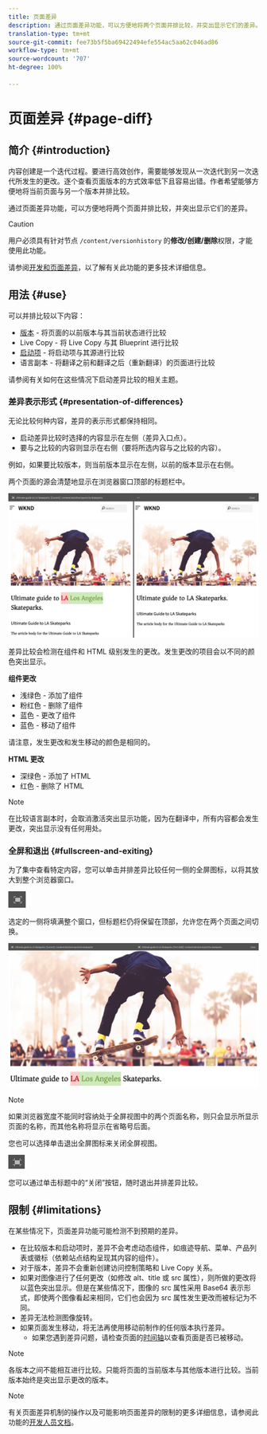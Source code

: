 ```yaml
---
title: 页面差异
description: 通过页面差异功能，可以方便地将两个页面并排比较，并突出显示它们的差异。
translation-type: tm+mt
source-git-commit: fee73b5f5ba69422494efe554ac5aa62c046ad86
workflow-type: tm+mt
source-wordcount: '707'
ht-degree: 100%

---
```



# 页面差异 {#page-diff}

## 简介 {#introduction}

内容创建是一个迭代过程。要进行高效创作，需要能够发现从一次迭代到另一次迭代所发生的更改。逐个查看页面版本的方式效率低下且容易出错。作者希望能够方便地将当前页面与另一个版本并排比较。

通过页面差异功能，可以方便地将两个页面并排比较，并突出显示它们的差异。

>[!CAUTION]
>
>用户必须具有针对节点 `/content/versionhistory` 的&#x200B;**修改/创建/删除**&#x200B;权限，才能使用此功能。
>
>请参阅[开发和页面差异](/help/implementing/developing/introduction/page-diff.md#operation-details)，以了解有关此功能的更多技术详细信息。

## 用法 {#use}

可以并排比较以下内容：

* [版本](/help/sites-cloud/authoring/features/page-versions.md#comparing-a-version-with-current-page) - 将页面的以前版本与其当前状态进行比较
* Live Copy - 将 Live Copy 与其 Blueprint 进行比较 <!-- [Live Copies](/help/sites-administering/msm-livecopy.md#comparing-a-live-copy-page-with-a-blueprint-page) - Live Copy with its Blueprint-->
* [启动项](/help/sites-cloud/authoring/launches/editing.md#comparing-a-launch-page-to-its-source-page) - 将启动项与其源进行比较
* 语言副本 - 将翻译之前和翻译之后（重新翻译）的页面进行比较 <!-- [Language Copies](/help/sites-administering/tc-manage.md#comparing-language-copies) - A page before and after (re-)translation-->

请参阅有关如何在这些情况下启动差异比较的相关主题。

### 差异表示形式 {#presentation-of-differences}

无论比较何种内容，差异的表示形式都保持相同。

* 启动差异比较时选择的内容显示在左侧（差异入口点）。
* 要与之比较的内容则显示在右侧（要将所选内容与之比较的内容）。

例如，如果要比较版本，则当前版本显示在左侧，以前的版本显示在右侧。

两个页面的源会清楚地显示在浏览器窗口顶部的标题栏中。

![版本并排视图](/help/sites-cloud/authoring/assets/versions-side-by-side.png)

差异比较会检测在组件和 HTML 级别发生的更改。发生更改的项目会以不同的颜色突出显示。

**组件更改**

* 浅绿色 - 添加了组件
* 粉红色 - 删除了组件
* 蓝色 - 更改了组件
* 蓝色 - 移动了组件

请注意，发生更改和发生移动的颜色是相同的。

**HTML 更改**

* 深绿色 - 添加了 HTML
* 红色 - 删除了 HTML

>[!NOTE]
>
>在比较语言副本时，会取消激活突出显示功能，因为在翻译中，所有内容都会发生更改，突出显示没有任何用处。

### 全屏和退出 {#fullscreen-and-exiting}

为了集中查看特定内容，您可以单击并排差异比较任何一侧的全屏图标，以将其放大到整个浏览器窗口。

![全屏按钮](/help/sites-cloud/authoring/assets/versions-full-screen.png)

选定的一侧将填满整个窗口，但标题栏仍将保留在顶部，允许您在两个页面之间切换。

![全屏模式](/help/sites-cloud/authoring/assets/versions-full-screen-mode.png)

>[!NOTE]
>
>如果浏览器宽度不能同时容纳处于全屏视图中的两个页面名称，则只会显示所显示页面的名称，而其他名称将显示在省略号后面。

您也可以选择单击退出全屏图标来关闭全屏视图。

![退出全屏模式](/help/sites-cloud/authoring/assets/versions-exit-full-screen.png)

您可以通过单击标题中的“关闭”按钮，随时退出并排差异比较。

## 限制 {#limitations}

在某些情况下，页面差异功能可能检测不到预期的差异。

* 在比较版本和启动项时，差异不会考虑动态组件，如痕迹导航、菜单、产品列表或徽标（依赖站点结构呈现其内容的组件）。
* 对于版本，差异不会重新创建访问控制策略和 Live Copy 关系。
* 如果对图像进行了任何更改（如修改 alt、title 或 src 属性），则所做的更改将以蓝色突出显示。但是在某些情况下，图像的 src 属性采用 Base64 表示形式，即使两个图像看起来相同，它们也会因为 src 属性发生更改而被标记为不同。
* 差异无法检测图像旋转。
* 如果页面发生移动，将无法再使用移动前制作的任何版本执行差异。
   * 如果您遇到差异问题，请检查页面的[时间轴](/help/sites-cloud/authoring/getting-started/basic-handling.md#timeline)以查看页面是否已被移动。

>[!NOTE]
>
>各版本之间不能相互进行比较。只能将页面的当前版本与其他版本进行比较。当前版本始终是突出显示更改的版本。

>[!NOTE]
>
>有关页面差异机制的操作以及可能影响页面差异的限制的更多详细信息，请参阅此功能的[开发人员文档](/help/implementing/developing/introduction/page-diff.md)。
